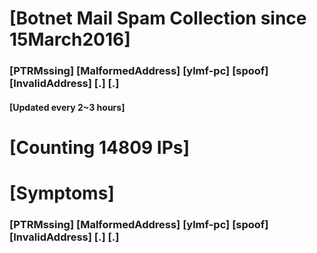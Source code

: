 # [Botnet Mail Spam Collection since 15March2016]
### [PTRMssing] [MalformedAddress] [ylmf-pc] [spoof] [InvalidAddress] [.] [.]
#### [Updated every 2~3 hours]

# [Counting 14809 IPs]

# [Symptoms] 
###   [PTRMssing] [MalformedAddress] [ylmf-pc] [spoof] [InvalidAddress] [.] [.]
